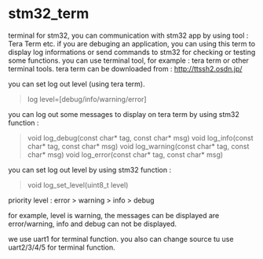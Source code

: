 # stm32_term
terminal for stm32, you can communication with stm32 app by using tool : Tera Term etc.
if you are debuging an application, you can using this term to display log informations or send commands to stm32 for checking or testing some functions.
you can use terminal tool, for example : tera term or other terminal tools.
tera term can be downloaded from : http://ttssh2.osdn.jp/

you can set log out level (using tera term).
>log level=[debug/info/warning/error]

you can log out some messages to display on tera term by using stm32 function : 

>void log_debug(const char* tag, const char* msg)
>void log_info(const char* tag, const char* msg)
>void log_warning(const char* tag, const char* msg)
>void log_error(const char* tag, const char* msg)


you can set log out level by using stm32 function :

>void log_set_level(uint8_t level)

priority level :  error > warning > info > debug
  
for example, level is warning, the messages can be displayed are error/warning, info and debug can not be displayed.

we use uart1 for terminal function.
you also can change source tu use uart2/3/4/5 for terminal function.
  
  

